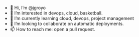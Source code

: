 - 👋 Hi, I’m @jgroyo
- 👀 I’m interested in devops, cloud, basketball.
- 🌱 I’m currently learning cloud, devops, project management
- 💞️ I’m looking to collaborate on automatic deployments.
- 📫 How to reach me: open a pull request.

<!---
jgroyo/jgroyo is a ✨ special ✨ repository because its `README.md` (this file) appears on your GitHub profile.
You can click the Preview link to take a look at your changes.
--->
